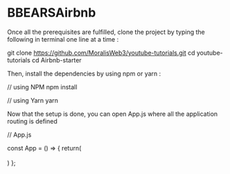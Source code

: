 # BBEARSAirbnb

Once all the prerequisites are fulfilled, clone the project by typing the following in terminal one line at a time :

git clone https://github.com/MoralisWeb3/youtube-tutorials.git
cd youtube-tutorials
cd Airbnb-starter


Then, install the dependencies by using npm or yarn :

// using NPM
npm install

// using Yarn
yarn

Now that the setup is done, you can open App.js where all the application routing is defined

// App.js

const App = () => {
  return(  
    <Route path="/" element={} />
    <Route path="/rentals" element={} />   
  )
};
